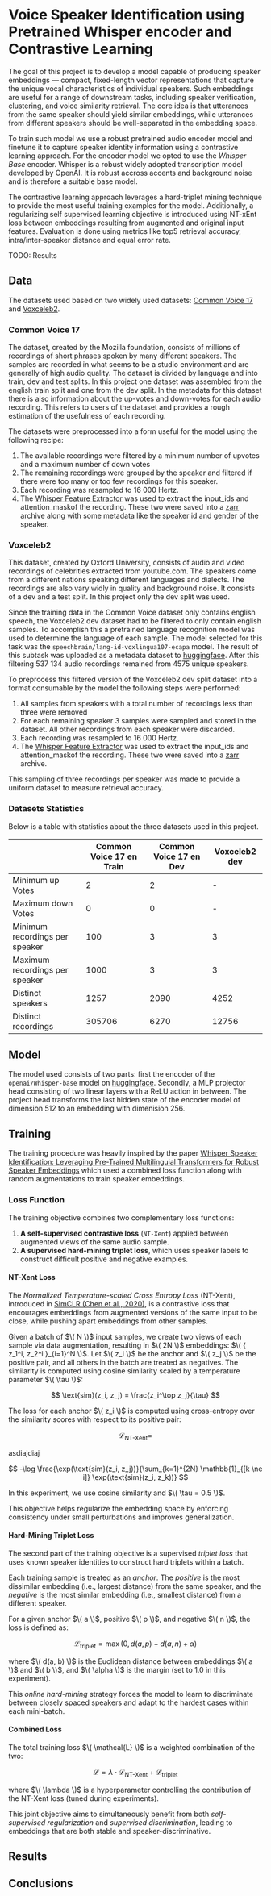 # Voice Speaker Identification using Pretrained Whisper encoder and Contrastive Learning

The goal of this project is to develop a model capable of producing speaker embeddings — compact, fixed-length vector representations that capture the unique vocal characteristics of individual speakers. Such embeddings are useful for a range of downstream tasks, including speaker verification, clustering, and voice similarity retrieval. The core idea is that utterances from the same speaker should yield similar embeddings, while utterances from different speakers should be well-separated in the embedding space.

To train such model we use a robust pretrained audio encoder model and finetune it to capture speaker identity information using a contrastive learning approach. For the encoder model we opted to use the *Whisper Base* encoder. Whisper is a robust widely adopted transcription model developed by OpenAI. It is robust accross accents and background noise and is therefore a suitable base model.

The contrastive learning approach leverages a hard-triplet mining technique to provide the most useful training examples for the model. Additionally, a regularizing self supervised learning objective is introduced using NT-xEnt loss between embeddings resulting from augmented and original input features. Evaluation is done using metrics like top5 retrieval accuracy, intra/inter-speaker distance and equal error rate.  

TODO: Results


## Data

The datasets used based on two widely used datasets: [Common Voice 17](https://huggingface.co/datasets/mozilla-foundation/common_voice_17_0) and [Voxceleb2](https://huggingface.co/datasets/ProgramComputer/voxceleb). 

### Common Voice 17

The dataset, created by the Mozilla foundation, consists of millions of recordings of short phrases spoken by many different speakers. The samples are recorded in what seems to be a studio environment and are generally of high audio quality. The dataset is divided by language and into train, dev and test splits. In this project one dataset was assembled from the english train split and one from the dev split. In the metadata for this dataset there is also information about the up-votes and down-votes for each audio recording. This refers to users of the dataset and provides a rough estimation of the usefulness of each recording. 

The datasets were preprocessed into a form useful for the model using the following recipe:

1. The available recordings were filtered by a minimum number of upvotes and a maximum number of down votes
2. The remaining recordings were grouped by the speaker and filtered if there were too many or too few recordings for this speaker.
3. Each recording was resampled to 16 000 Hertz.
4. The [Whisper Feature Extractor](https://github.com/huggingface/transformers/blob/main/src/transformers/models/whisper/feature_extraction_whisper.py) was used to extract the input\_ids and attention\_maskof the recording. These two were saved into a [zarr](https://github.com/zarr-developers/zarr-python) archive along with some metadata like the speaker id and gender of the speaker.

### Voxceleb2

This dataset, created by Oxford University, consists of audio and video recordings of celebrities extracted from youtube.com. The speakers come from a different nations speaking different languages and dialects. The recordings are also vary widly in quality and background noise. It consists of a dev and a test split. In this project only the dev split was used. 

Since the training data in the Common Voice dataset only contains english speech, the Voxceleb2 dev dataset had to be filtered to only contain english samples. To accomplish this a pretrained language recognition model was used to determine the language of each sample. The model selected for this task was the `speechbrain/lang-id-voxlingua107-ecapa` model. The result of this subtask was uploaded as a metadata dataset to [huggingface](https://huggingface.co/datasets/johbac/voxceleb-language-metadata). After this filtering 537 134 audio recordings remained from 4575 unique speakers.

To preprocess this filtered version of the Voxceleb2 dev split dataset into a format consumable by the model the following steps were performed:

1. All samples from speakers with a total number of recordings less than three were removed
2. For each remaining speaker 3 samples were sampled and stored in the dataset. All other recordings from each speaker were discarded.
3. Each recording was resampled to 16 000 Hertz.
4. The [Whisper Feature Extractor](https://github.com/huggingface/transformers/blob/main/src/transformers/models/whisper/feature_extraction_whisper.py) was used to extract the input\_ids and attention\_maskof the recording. These two were saved into a [zarr](https://github.com/zarr-developers/zarr-python) archive.

This sampling of three recordings per speaker was made to provide a uniform dataset to measure retrieval accuracy.

### Datasets Statistics

Below is a table with statistics about the three datasets used in this project.

| | Common Voice 17 en Train | Common Voice 17 en Dev | Voxceleb2 dev|
| --- | --- | --- | --- |
| Minimum up Votes | 2 | 2 | - |
| Maximum down Votes | 0 | 0 | - |
| Minimum recordings per speaker | 100 | 3 | 3 |
| Maximum recordings per speaker | 1000 | 3 | 3 |
| Distinct speakers | 1257 | 2090 | 4252 |
| Distinct recordings | 305706 | 6270 | 12756 |


## Model

The model used consists of two parts: first the encoder of the `openai/Whisper-base` model on [huggingface](https://huggingface.co/openai/whisper-base). Secondly, a MLP projector head consisting of two linear layers with a ReLU action in between. The project head transforms the last hidden state of the encoder model of dimension 512 to an embedding with dimenision 256.

## Training 

The training procedure was heavily inspired by the paper [Whisper Speaker Identification: Leveraging Pre-Trained Multilinguial Transformers for Robust Speaker Embeddings](https://arxiv.org/html/2503.10446) which used a combined loss function along with random augmentations to train speaker embeddings.

<!-- The training was conducted using a GeForce RTX 3090 with 24 GB of VRAM. -->

### Loss Function

The training objective combines two complementary loss functions:

1. **A self-supervised contrastive loss** (`NT-Xent`) applied between augmented views of the same audio sample.
2. **A supervised hard-mining triplet loss**, which uses speaker labels to construct difficult positive and negative examples.

#### NT-Xent Loss

The *Normalized Temperature-scaled Cross Entropy Loss* (NT-Xent), introduced in [SimCLR (Chen et al., 2020)](https://arxiv.org/abs/2002.05709), is a contrastive loss that encourages embeddings from augmented versions of the same input to be close, while pushing apart embeddings from other samples.

Given a batch of $\( N \)$ input samples, we create two views of each sample via data augmentation, resulting in $\( 2N \)$ embeddings: $\( { z_1^i, z_2^i }_{i=1}^N \)$. Let $\( z_i \)$ be the anchor and $\( z_j \)$ be the positive pair, and all others in the batch are treated as negatives. The similarity is computed using cosine similarity scaled by a temperature parameter $\( \tau \)$:

$$
\text{sim}(z_i, z_j) = \frac{z_i^\top z_j}{\tau}
$$

The loss for each anchor $\( z_i \)$ is computed using cross-entropy over the similarity scores with respect to its positive pair:

$$
\mathcal{L}_{\text{NT-Xent}} = 
$$

asdiajdiaj

$$
-\log \frac{\exp(\text{sim}(z_i, z_j))}{\sum_{k=1}^{2N} \mathbb{1}_{[k \ne i]} \exp(\text{sim}(z_i, z_k))}
$$

In this experiment, we use cosine similarity and $\( \tau = 0.5 \)$.

This objective helps regularize the embedding space by enforcing consistency under small perturbations and improves generalization.

#### Hard-Mining Triplet Loss

The second part of the training objective is a supervised *triplet loss* that uses known speaker identities to construct hard triplets within a batch.

Each training sample is treated as an *anchor*. The *positive* is the most dissimilar embedding (i.e., largest distance) from the same speaker, and the *negative* is the most similar embedding (i.e., smallest distance) from a different speaker.

For a given anchor $\( a \)$, positive $\( p \)$, and negative $\( n \)$, the loss is defined as:

$$
\mathcal{L}_{\text{triplet}} = \max(0, \, d(a, p) - d(a, n) + \alpha)
$$

where $\( d(a, b) \)$ is the Euclidean distance between embeddings $\( a \)$ and $\( b \)$, and $\( \alpha \)$ is the margin (set to 1.0 in this experiment).

This *online hard-mining* strategy forces the model to learn to discriminate between closely spaced speakers and adapt to the hardest cases within each mini-batch.

#### Combined Loss

The total training loss $\( \mathcal{L} \)$ is a weighted combination of the two:

$$
\mathcal{L} = \lambda \cdot \mathcal{L}_{\text{NT-Xent}} + \mathcal{L}_{\text{triplet}}
$$

where $\( \lambda \)$ is a hyperparameter controlling the contribution of the NT-Xent loss (tuned during experiments).

This joint objective aims to simultaneously benefit from both *self-supervised regularization* and *supervised discrimination*, leading to embeddings that are both stable and speaker-discriminative.



## Results

## Conclusions



